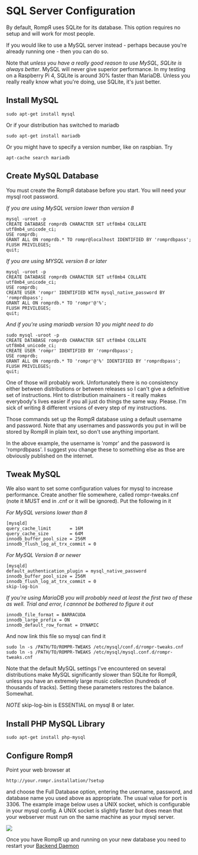 # SQL Server Configuration

By default, RompЯ uses SQLite for its database. This option requires no setup and will work for most people.

If you would like to use a MySQL server instead - perhaps because you're already running one - then you can do so.

Note that *unless you have a really good reason to use MySQL, SQLite is always better*.
MySQL will never give superior performance. In my testing on a Raspberry Pi 4, SQLite is around 30% faster than MariaDB.
Unless you really really know what you're doing, use SQLite, it's just better.

## Install MySQL

    sudo apt-get install mysql

Or if your distribution has switched to mariadb

    sudo apt-get install mariadb

Or you might have to specify a version number, like on raspbian. Try

    apt-cache search mariadb

## Create MySQL Database

You must create the RompЯ database before you start. You will need your mysql root password.

*If you are using MySQL version lower than version 8*

    mysql -uroot -p
    CREATE DATABASE romprdb CHARACTER SET utf8mb4 COLLATE utf8mb4_unicode_ci;
    USE romprdb;
    GRANT ALL ON romprdb.* TO rompr@localhost IDENTIFIED BY 'romprdbpass';
    FLUSH PRIVILEGES;
    quit;

*If you are using MYSQL version 8 or later*

    mysql -uroot -p
    CREATE DATABASE romprdb CHARACTER SET utf8mb4 COLLATE utf8mb4_unicode_ci;
    USE romprdb;
    CREATE USER 'rompr' IDENTIFIED WITH mysql_native_password BY 'romprdbpass';
    GRANT ALL ON romprdb.* TO 'rompr'@'%';
    FLUSH PRIVILEGES;
    quit;

*And if you're using mariadb version 10 you might need to do*

    sudo mysql -uroot -p
    CREATE DATABASE romprdb CHARACTER SET utf8mb4 COLLATE utf8mb4_unicode_ci;
    CREATE USER 'rompr' IDENTIFIED BY 'romprdbpass';
    USE romprdb;
    GRANT ALL ON romprdb.* TO 'rompr'@'%' IDENTIFIED BY 'romprdbpass';
    FLUSH PRIVILEGES;
    quit;

One of those will probably work. Unfortunately there is no consistency either between distributions or between releases so I can't give a definitive set of instructions. Hint to distribution mainainers - it really makes everybody's lives easier if you all just do things the same way. Please. I'm sick of writing 8 different vrsions of every step of my instructions.

Those commands set up the RompЯ database using a default username and password. Note that any usernames and passwords you put in will be stored by RompЯ in plain text, so don't use anything important.

In the above example, the username is 'rompr' and the password is 'romprdbpass'. I suggest you change these to something else as thse are obviously published on the internet.

## Tweak MySQL

We also want to set some configuration values for mysql to increase performance. Create another file somewhere, called rompr-tweaks.cnf (note it MUST end in .cnf or it will be ignored). Put the following in it

*For MySQL versions lower than 8*

    [mysqld]
    query_cache_limit       = 16M
    query_cache_size        = 64M
    innodb_buffer_pool_size = 256M
    innodb_flush_log_at_trx_commit = 0

*For MySQL Version 8 or newer*

    [mysqld]
    default_authentication_plugin = mysql_native_password
    innodb_buffer_pool_size = 256M
    innodb_flush_log_at_trx_commit = 0
    skip-log-bin

*If you're using MariaDB you will probably need at least the first two of these as well. Trial and error, I cannnot be bothered to figure it out*

    innodb_file_format = BARRACUDA
    innodb_large_prefix = ON
    innodb_default_row_format = DYNAMIC

And now link this file so mysql can find it

    sudo ln -s /PATH/TO/ROMPR-TWEAKS /etc/mysql/conf.d/rompr-tweaks.cnf
    sudo ln -s /PATH/TO/ROMPR-TWEAKS /etc/mysql/mysql.conf.d/rompr-tweaks.cnf

Note that the default MySQL settings I've encountered on several distributions make MySQL significantly slower than SQLite for RompЯ, unless you have an extremely large music collection (hundreds of thousands of tracks). Setting these parameters restores the balance. Somewhat.

*NOTE* skip-log-bin is ESSENTIAL on mysql 8 or later.

## Install PHP MySQL Library

    sudo apt-get install php-mysql

## Configure RompЯ

Point your web browser at

    http://your.rompr.installation/?setup

and choose the Full Database option, entering the username, password, and database name you used above as appropriate. The usual value for port is 3306. The example image below uses a UNIX socket, which is configurable in your mysql config. A UNIX socket is slightly faster but does mean that your webserver must run on the same machine as your mysql server.

![](images/collectionsetup.png)

Once you have RompR up and running on your new database you need to restart your [Backend Daemon](/RompR/Backend-Daemon)

